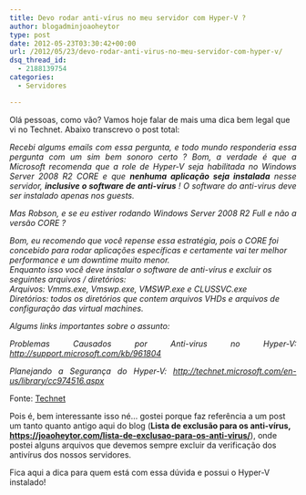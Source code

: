 ```yaml
---
title: Devo rodar anti-vírus no meu servidor com Hyper-V ?
author: blogadminjoaoheytor
type: post
date: 2012-05-23T03:30:42+00:00
url: /2012/05/23/devo-rodar-anti-virus-no-meu-servidor-com-hyper-v/
dsq_thread_id:
  - 2188139754
categories:
  - Servidores

---
```

Olá pessoas, como vão? Vamos hoje falar de mais uma dica bem legal que vi no Technet. Abaixo transcrevo o post total:

<p align="justify">
  <em>Recebi algums emails com essa pergunta, e todo mundo responderia essa pergunta com um sim bem sonoro certo ? Bom, a verdade é que a Microsoft recomenda que a role de Hyper-V seja habilitada no Windows Server 2008 R2 CORE e que <strong>nenhuma aplicação seja instalada</strong> nesse servidor, <strong>inclusive o software de anti-vírus</strong> ! O software do anti-virus deve ser instalado apenas nos guests.</em>
</p>

<p align="justify">
  <em>Mas Robson, e se eu estiver rodando Windows Server 2008 R2 Full e não a versão CORE ? </em>
</p>

_Bom, eu recomendo que você repense essa estratégia, pois o CORE foi concebido para rodar aplicações específicas e certamente vai ter melhor performance e um downtime muito menor._  
_Enquanto isso você deve instalar o software de anti-vírus e excluir os seguintes arquivos / diretórios:_  
_Arquivos: Vmms.exe, Vmswp.exe, VMSWP.exe e CLUSSVC.exe_  
_Diretórios: todos os diretórios que contem arquivos VHDs e arquivos de configuração das virtual machines._

<p align="justify">
  <em>Algums links importantes sobre o assunto:</em>
</p>

<p align="justify">
  <em>Problemas Causados por Anti-virus no Hyper-V: <a href="http://support.microsoft.com/kb/961804">http://support.microsoft.com/kb/961804</a></em>
</p>

<p align="justify">
  <em>Planejando a Segurança do Hyper-V: <a href="http://technet.microsoft.com/en-us/library/cc974516.aspx">http://technet.microsoft.com/en-us/library/cc974516.aspx</a></em>
</p>

Fonte: <a href="http://blogs.technet.com/b/robsonsilva/archive/2009/10/29/devo-rodar-anti-v-rus-no-meu-servidor-com-hyper-v.aspx" target="_blank">Technet</a>

Pois é, bem interessante isso né&#8230; gostei porque faz referência a um post um tanto quanto antigo aqui do blog (**Lista de exclusão para os anti-vírus, <https://joaoheytor.com/lista-de-exclusao-para-os-anti-virus/>**), onde postei alguns arquivos que devemos sempre excluir da verificação dos antivírus dos nossos servidores.

Fica aqui a dica para quem está com essa dúvida e possui o Hyper-V instalado!